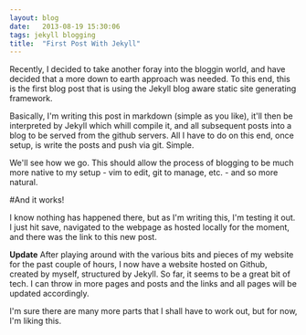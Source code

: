 ```yaml
---
layout: blog
date:   2013-08-19 15:30:06
tags: jekyll blogging
title:  "First Post With Jekyll"
---
```

Recently, I decided to take another foray into the bloggin world, and have decided
that a more down to earth approach was needed. To this end, this is the first
blog post that is using the Jekyll blog aware static site generating framework.

Basically, I'm writing this post in markdown (simple as you like), it'll then be
interpreted by Jekyll which whill compile it, and all subsequent posts into a
blog to be served from the github servers. All I have to do on this end, once
setup, is write the posts and push via git. Simple.

We'll see how we go. This should allow the process of blogging to be much more
native to my setup - vim to edit, git to manage, etc. - and so more natural.

#And it works!

I know nothing has happened there, but as I'm writing this, I'm testing it out.
I just hit save, navigated to the webpage as hosted locally for the moment, and
there was the link to this new post.

**Update**
After playing around with the various bits and pieces of my website for the past
couple of hours, I now have a website hosted on Github, created by myself,
structured by Jekyll. So far, it seems to be a great bit of tech. I can throw in
more pages and posts and the links and all pages will be updated accordingly.

I'm sure there are many more parts that I shall have to work out, but for now,
I'm liking this.
